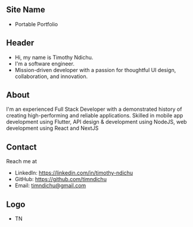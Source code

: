 ## Site Name
- Portable Portfolio

## Header
- Hi, my name is Timothy Ndichu. 
- I'm a software engineer.
- Mission-driven developer with a passion for thoughtful UI design, collaboration, and innovation.

## About
 I'm an experienced Full Stack Developer with a demonstrated history of creating high-performing and reliable applications. Skilled in mobile app development using Flutter, API design & development using NodeJS, web development using React and NextJS

## Contact
Reach me at
- LinkedIn: https://linkedin.com/in/timothy-ndichu
- GitHub: https://github.com/timndichu
- Email: timndichu@gmail.com

## Logo
- TN